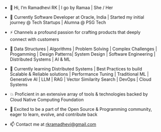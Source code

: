 - 🐼 Hi, I’m Ramadhevi RK | I go by Ramaa | She / Her

- 📌 Currently Software Developer at Oracle, India | Started my initial journey @ Tech Startups | Alumna @ PSG Tech 

- ⚡ Channels a profound passion for crafting products that deeply connect with customers

- 🌼 Data Structures | Algorithms | Problem Solving | Complex Challenges |
     Progamming | Design Patterns| System Design | Software Engineering | Distributed Systems | AI & ML
  
- 🌱 Currently learning Distributed Systems | Best Practices to build Scalable & Reliable solutions | Performance Tuning |
      Traditional ML | Generative AI | LLM | RAG | Vector Similarity Search | DevOps | Cloud Systems

- 💥 Proficient in an extensive array of tools & technologies backed by Cloud Native Computing Foundation 

- 💚 Excited to be a part of the Open Source & Programming community, eager to learn, evolve, and contribute back

- 📫 Contact me at rkramadhevi@gmail.com

<!---
EngineeringWithRamaa/EngineeringWithRamaa is a ✨ special ✨ repository because its `README.md` (this file) appears on your GitHub profile.
You can click the Preview link to take a look at your changes.
--->
